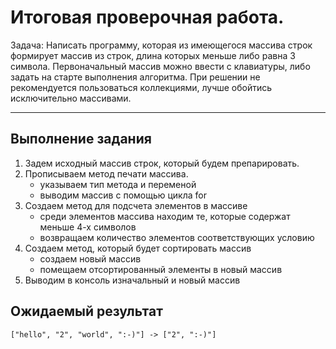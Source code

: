 # Итоговая проверочная работа.

Задача: Написать программу, которая из имеющегося массива строк формирует массив из строк, длина которых меньше либо равна 3 символа. Первоначальный массив можно ввести с клавиатуры, либо задать на старте выполнения алгоритма. При решении не рекомендуется пользоваться коллекциями, лучше обойтись исключительно массивами.

---
## Выполнение задания 

1. Задем исходный массив строк, который будем препарировать.
2. Прописываем метод печати массива. 
    + указываем тип метода и переменой  
    + выводим массив с помощью цикла for
3. Создаем метод для подсчета элементов в массиве
    + среди элементов массива находим те, которые содержат меньше 4-х символов
    + возвращаем количество элементов соответствующих условию 
4. Создаем метод, который будет сортировать массив
    + создаем новый массив
    + помещаем отсортированный элементы в новый массив
5. Выводим в консоль изначальный и новый массив

## Ожидаемый результат 
    ["hello", "2", "world", ":-)"] -> ["2", ":-)"]